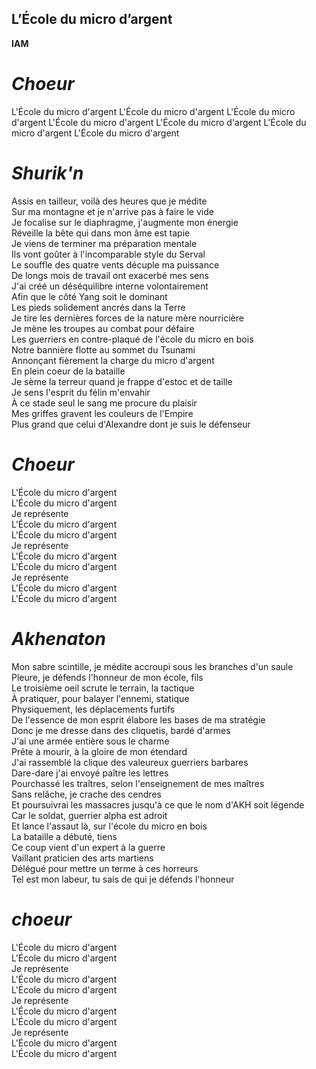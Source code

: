 ## L’École du micro d’argent
**IAM**
# _Choeur_ 

L'École du micro d'argent
L'École du micro d'argent
L'École du micro d'argent
L'École du micro d'argent
L'École du micro d'argent
L'École du micro d'argent
L'École du micro d'argent

# _Shurik'n_

Assis en tailleur, voilà des heures que je médite  
Sur ma montagne et je n'arrive pas à faire le vide  
Je focalise sur le diaphragme, j'augmente mon énergie  
Réveille la bête qui dans mon âme est tapie  
Je viens de terminer ma préparation mentale  
Ils vont goûter à l'incomparable style du Serval  
Le souffle des quatre vents décuple ma puissance  
De longs mois de travail ont exacerbé mes sens  
J'ai créé un déséquilibre interne volontairement  
Afin que le côté Yang soit le dominant  
Les pieds solidement ancrés dans la Terre  
Je tire les dernières forces de la nature mère nourricière  
Je mène les troupes au combat pour défaire  
Les guerriers en contre-plaqué de l'école du micro en bois  
Notre bannière flotte au sommet du Tsunami  
Annonçant fièrement la charge du micro d'argent  
En plein coeur de la bataille  
Je sème la terreur quand je frappe d'estoc et de taille  
Je sens l'esprit du félin m'envahir  
À ce stade seul le sang me procure du plaisir  
Mes griffes gravent les couleurs de l'Empire  
Plus grand que celui d'Alexandre dont je suis le défenseur  
  
# _Choeur_

L'École du micro d'argent  
L'École du micro d'argent  
Je représente  
L'École du micro d'argent  
L'École du micro d'argent  
Je représente  
L'École du micro d'argent  
L'École du micro d'argent  
Je représente  
L'École du micro d'argent  
L'École du micro d'argent  
  
# _Akhenaton_  
  
Mon sabre scintille, je médite accroupi sous les branches d'un saule  
Pleure, je défends l'honneur de mon école, fils  
Le troisième oeil scrute le terrain, la tactique  
À pratiquer, pour balayer l'ennemi, statique  
Physiquement, les déplacements furtifs  
De l'essence de mon esprit élabore les bases de ma stratégie  
Donc je me dresse dans des cliquetis, bardé d'armes  
J'ai une armée entière sous le charme  
Prête à mourir, à la gloire de mon étendard  
J'ai rassemblé la clique des valeureux guerriers barbares  
Dare-dare j'ai envoyé paître les lettres  
Pourchassé les traîtres, selon l'enseignement de mes maîtres  
Sans relâche, je crache des cendres  
Et poursuivrai les massacres jusqu'à ce que le nom d'AKH soit légende  
Car le soldat, guerrier alpha est adroit  
Et lance l'assaut là, sur l'école du micro en bois  
La bataille a débuté, tiens   
Ce coup vient d'un expert à la guerre  
Vaillant praticien des arts martiens  
Délégué pour mettre un terme à ces horreurs  
Tel est mon labeur, tu sais de qui je défends l'honneur

# _choeur_  

L'École du micro d'argent  
L'École du micro d'argent  
Je représente  
L'École du micro d'argent  
L'École du micro d'argent  
Je représente  
L'École du micro d'argent  
L'École du micro d'argent  
Je représente  
L'École du micro d'argent  
L'École du micro d'argent  